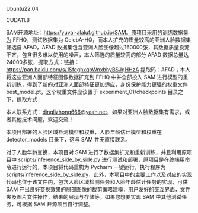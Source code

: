 Ubuntu22.04

CUDA11.8

SAM开源地址：https://yuval-alaluf.github.io/SAM。原项目采用的训练数据集为 FFHQ，测试数据集为 CelebA-HQ，而本人扩充的质量较高的亚洲人脸数据集筛选自 AFAD，AFAD 数据集包含亚洲人脸图像超过160000张，其数据质量良莠不齐，包含很多难以使用的噪声，本人筛选的质量较高的部分 AFAD 数据总量达24000多张，提取方式：链接：https://pan.baidu.com/s/1SfeghxqbWnxbhyBSJqHHzA 提取码：AFAD；本人将这些亚洲人面部特征图像数据扩充到 FFHQ 中并全部投入 SAM 进行模型的重新训练，得到了新的对亚洲人面部特征更加适应，身份保护能力更强的权重文件 best_model.pt，这个权重文件应该置于 experiment_01/checkpoints 目录之下，提取方式：

本人联系方式：dinglizhong666@yeah.net，如果对亚洲人脸数据集有需求，或者其他技术问题，欢迎交流！

本项目部署的人脸区域检测模型和权重，人脸年龄估计模型和权重在 detector_models 目录下，这与 SAM 并无直接联系。

对于人脸年龄变换，本项目对 SAM 进行了数据集扩充和重新训练，并且利用原项目中 scripts/inference_side_by_side.py 进行测试和部署，原项目是在终端用命令进行运行的，本项目将代码重构为 Pycharm 一键运行，执行程序为 scripts/inference_side_by_side.py，此外，本项目中的主要工作以及对应的实现代码也位于该文件内，包含人脸区域检测任务和人脸年龄估计任务的实现，可供 SAM 产出良好变换效果的局部图像的裁剪策略建模，用户友好的交互界面，文件夹及图片文件操作，结果的展现与存储等。如果您想要实现 SAM 中其他测试任务，可根据 SAM 开源项目自行调整。
